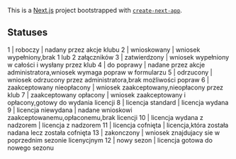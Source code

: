 This is a [Next.js](https://nextjs.org/) project bootstrapped with [`create-next-app`](https://github.com/vercel/next.js/tree/canary/packages/create-next-app).

## Statuses

1 | roboczy | nadany przez akcje klubu
2 | wnioskowany | wniosek wypełniony,brak 1 lub 2 załączników
3 | zatwierdzony | wniosek wypełniony w całości i wysłany przez klub
4 | do poprawy | nadane przez akcje administratora,wniosek wymaga popraw w formularzu
5 | odrzucony | wniosek odrzucony przez administratora,brak możliwości popraw
6 | zaakceptowany nieopłacony | wniosek zaakceptowany,nieopłacony przez klub
7 | zaakceptowany opłacony | wniosek zaakceptowany i opłacony,gotowy do wydania licencji
8 | licencja standard | licencja wydana
9 | licencja niewydana | nadane wnioskowi zaakceptowanemu,opłaconemu,brak licencji
10 | licencja wydana z nadzorem | licencja z nadzorem
11 | licencja cofnięta | licencja,która została nadana lecz została cofnięta
13 | zakonczony | wniosek znajdujacy sie w poprzednim sezonie licenycjnym
12 | nowy sezon | licencja gotowa do nowego sezonu
